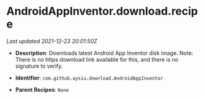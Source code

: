 # AndroidAppInventor.download.recipe

_Last updated 2021-12-23 20:01:50Z_

- **Description**: Downloads latest Android App Inventor disk image. Note: There is no https download link available for this, and there is no signature to verify.

- **Identifier**: `com.github.aysiu.download.AndroidAppInventor`

- **Parent Recipes**: `None`
